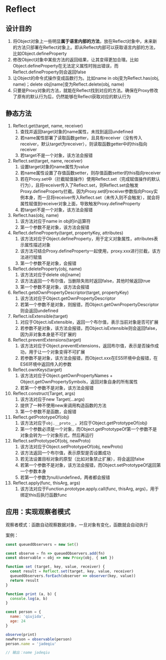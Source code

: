 # Reflect

## 设计目的

1. 将Object对象上一些明显**属于语言内部的方法**，放在Reflect对象中，未来新的方法只部署在Reflect对象上。即从Reflect内部可以获取语言内部的方法，比如Object.defineProperty
2. 修改Object对象中某些方法的返回结果，让其变得更加合理。比如Object.defineProperty在无法定义属性时抛出错误，而Reflect.defineProperty则会返回false
3. 让Object的命令式操作变成函数行为。比如name in obj变为Reflect.has(obj, name)；delete obj[name]变为Reflect.delete(obj, name)
4. 只要是Proxy对象的方法，就能在Reflect找到对应的方法。确保在Proxy修改了原有的默认行为后，仍然能够在Reflect获取对应的默认行为

## 静态方法

1. Reflect.get(target, name, receiver)
   1. 查找并返回target对象的name属性，未找到返回undefined
   2. 若name属性部署了读取函数getter，且具有receiver（没有传入receiver，默认target为receiver），则读取函数getter中的this指向receiver
   3. 若target不是一个对象，该方法会报错
2. Reflect.set(target, name, receiver)
   1. 设置target对象的name属性为value
   2. 若name属性设置了存值函数setter，则存值函数setter的this指向receiver
   3. 若在Proxy.set中（拦截赋值操作）使用Reflect.set（完成赋值操作的默认行为），且将receiver传入了Reflect.set，则Reflect.set会触发Proxy.defineProperty拦截。因为Proxy.set的receiver参数指向Proxy实例本身，而一旦将receiver传入Reflect.set（未传入则不会触发），就会将属性赋值到receiver对象上面，导致触发Proxy.defineProperty
   4. 若target不是一个对象，该方法会报错
3. Reflect.has(obj, name)
   1. 该方法对应于name in obj的in运算符
   2. 第一个参数不是对象，该方法会报错
4. Reflect.defineProperty(target, propertyKey, attributes)
   1. 该方法对应于Object.defineProperty，用于定义对象属性，attributes表示属性描述对象
   2. 该方法可结合Proxy.defineProperty一起使用，proxy.xxx进行拦截，该方法进行赋值
   3. 第一个参数不是对象，会报错
5. Reflect.deleteProperty(obj, name)
   1. 该方法对应于delete obj[name]
   2. 该方法返回一个布尔值，当删除失败时返回false，其他时候返回true
   3. 第一个参数不是对象，该方法会报错
6. Reflect.getdOwnPropertyDescriptor(target, propertyKey)
   1. 该方法对应于Object.getOwnPropertyDescriptor
   2. 若第一个参数不是对象，则报错，而Object.getOwnPropertyDescriptor则会返回undefined
7. Reflect.isExtensible(target)
   1. 对应于Object.isExtensible，返回一个布尔值，表示当前对象是否可扩展
   2. 若参数不是对象，该方法会报错，而Object.isExtensible则会返回false，因为非对象本身是不可扩展的
8. Reflect.preventExtensions(target)
   1. 该方法对应于Object.preventExtensions，返回布尔值，表示是否操作成功，用于让一个对象变得不可扩展
   2. 若参数不是对象，该方法会报错，而Object.xxx在ES5环境中会报错，在ES6环境中返回传入的参数
9. Reflect.ownKeys(target)
   1.  该方法对应于Object.getOwnPropertyNames + Object.getOwnPropertySymbols，返回对象自身的所有属性
   2.  若第一个参数不是对象，该方法会报错
10. Reflect.construct(Target, args)
    1. 该方法对应于new Target(...args)
    2. 提供了一种不使用new来调用构造函数的方法
    3. 第一个参数不是函数，会报错
11. Reflect.getPrototypeOf(obj)
    1. 该方法对应于`obj.__proto__`，对应于Object.getPrototypeOf(obj)
    2. 第一个参数必须是一个对象，而Object.getPrototypeOf第一个参数不是对象会转为一个对象形式，然后再运行
12. Reflect.setPrototypeOf(obj, newProto)
    1.  该方法对应于Object.setPrototypeOf(obj, newProto)
    2.  该方法返回一个布尔值，表示原型是否设置成功
    3.  若无法设置目标对象的原型（比如对象禁止扩展），将会返回false
    4.  若第一个参数不是对象，该方法会报错，而Object.setPrototypeOf返回第一个参数本身
    5.  若第一个参数为null/undefined，两者都会报错
13. Reflect.apply(func, thisArg, args)
    1.  该方法对应于Function.prototype.apply.call(func, thisArg, args)，用于绑定this后执行函数func

## 应用：实现观察者模式

观察者模式：函数自动观察数据对象，一旦对象有变化，函数就会自动执行

案例：
```js
const queuedObservers = new Set()

const observe = fn => queuedObservers.add(fn)
const observable = obj => new Proxy(obj, { set })

function set (target, key, value, receiver) {
  const result = Reflect.set(target, key, value, receiver)
  queuedObservers.forEach(observer => observer(key, value))
  return result
}

function print (a, b) {
  console.log(a, b)
}

const person = {
  name: 'qiujida',
  age: 24
}

observe(print)
newPerson = observable(person)
person.name = 'jadeqiu'

// 输出：name jadeqiu
```